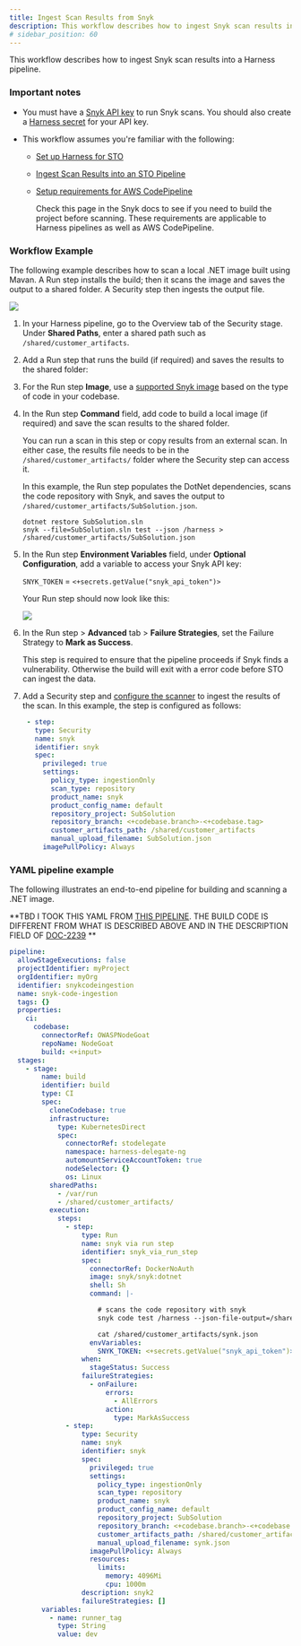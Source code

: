 ```yaml
---
title: Ingest Scan Results from Snyk
description: This workflow describes how to ingest Snyk scan results into a Harness pipeline.  
# sidebar_position: 60
---
```


This workflow describes how to ingest Snyk scan results into a Harness pipeline.

### Important notes

* You must have a [Snyk API key](https://docs.snyk.io/snyk-api-info/authentication-for-api) to run Snyk scans. You should also create a [Harness secret](/docs/platform/security/ref-security/secrets-and-log-sanitization/) for your API key.

* This workflow assumes you're familiar with the following:

  * [Set up Harness for STO](../onboard-sto/20-set-up-harness-for-sto.md) 
  * [Ingest Scan Results into an STO Pipeline](ingest-scan-results-into-an-sto-pipeline.md) 
  * [Setup requirements for AWS CodePipeline](https://docs.snyk.io/integrations/ci-cd-integrations/aws-codepipeline-integration/setup-requirements-for-aws-codepipeline)
  
    Check this page in the Snyk docs to see if you need to build the project before scanning. These requirements are applicable to Harness pipelines as well as AWS CodePipeline.  

### Workflow Example

The following example describes how to scan a local .NET image built using Mavan. A Run step installs the build; then it scans the image and saves the output to a shared folder. A Security step then ingests the output file.

![](./static/snyk-scans-pipeline-00.png)

1. In your Harness pipeline, go to the Overview tab of the Security stage. Under **Shared Paths**, enter a shared path such as `/shared/customer_artifacts`.

2. Add a Run step that runs the build (if required) and saves the results to the shared folder:

3. For the Run step **Image**, use a [supported Snyk image](https://github.com/snyk/snyk-images#current-images) based on the type of code in your codebase.  

4. In the Run step **Command** field, add code to build a local image (if required) and save the scan results to the shared folder.  
 
   You can run a scan in this step or copy results from an external scan. In either case, the results file needs to be in the `/shared/customer_artifacts/` folder where the Security step can access it.  
 
   In this example, the Run step  populates the DotNet dependencies, scans the code repository with Snyk, and saves the output to `/shared/customer_artifacts/SubSolution.json`.   

   ```
   dotnet restore SubSolution.sln
   snyk --file=SubSolution.sln test --json /harness > /shared/customer_artifacts/SubSolution.json
   ```

5. In the Run step **Environment Variables** field, under **Optional Configuration**, add a variable to access your Snyk API key:
 
   `SNYK_TOKEN` = `<+secrets.getValue("snyk_api_token")>`  
   
   Your Run step should now look like this:
   
   ![](./static/snyk-scans-run-step-01.png)
 
6. In the Run step > **Advanced** tab > **Failure Strategies**, set the Failure Strategy to **Mark as Success**. 
 
   This step is required to ensure that the pipeline proceeds if Snyk finds a vulnerability. Otherwise the build will exit with a error code before STO can ingest the data.
   
7. Add a Security step and [configure the scanner](../sto-techref-category/security-step-settings-reference#snyk) to ingest the results of the scan. In this example, the step is configured as follows:  
   ```yaml
    - step:
      type: Security
      name: snyk
      identifier: snyk
      spec:
        privileged: true
        settings:
          policy_type: ingestionOnly
          scan_type: repository
          product_name: snyk
          product_config_name: default
          repository_project: SubSolution
          repository_branch: <+codebase.branch>-<+codebase.tag>
          customer_artifacts_path: /shared/customer_artifacts
          manual_upload_filename: SubSolution.json
        imagePullPolicy: Always
   ```      
### YAML pipeline example

The following illustrates an end-to-end pipeline for building and scanning a .NET image.

**TBD I TOOK THIS YAML FROM [THIS PIPELINE](https://qa.harness.io/ng/#/account/BdsgiWzwT7CQFeJl9XkQ3A/ci/orgs/default/projects/STO/pipelines/snykcodeingestion/pipeline-studio/?storeType=INLINE&stageId=build). THE BUILD CODE IS DIFFERENT FROM WHAT IS DESCRIBED ABOVE AND IN THE DESCRIPTION FIELD OF [DOC-2239](https://harness.atlassian.net/browse/DOC-2239) **

```yaml 
pipeline:
  allowStageExecutions: false
  projectIdentifier: myProject
  orgIdentifier: myOrg
  identifier: snykcodeingestion
  name: snyk-code-ingestion
  tags: {}
  properties:
    ci:
      codebase:
        connectorRef: OWASPNodeGoat
        repoName: NodeGoat
        build: <+input>
  stages:
    - stage:
        name: build
        identifier: build
        type: CI
        spec:
          cloneCodebase: true
          infrastructure:
            type: KubernetesDirect
            spec:
              connectorRef: stodelegate
              namespace: harness-delegate-ng
              automountServiceAccountToken: true
              nodeSelector: {}
              os: Linux
          sharedPaths:
            - /var/run
            - /shared/customer_artifacts/
          execution:
            steps:
              - step:
                  type: Run
                  name: snyk via run step
                  identifier: snyk_via_run_step
                  spec:
                    connectorRef: DockerNoAuth
                    image: snyk/snyk:dotnet
                    shell: Sh
                    command: |-

                      # scans the code repository with snyk
                      snyk code test /harness --json-file-output=/shared/customer_artifacts/synk.json

                      cat /shared/customer_artifacts/synk.json
                    envVariables:
                      SNYK_TOKEN: <+secrets.getValue("snyk_api_token")>
                  when:
                    stageStatus: Success
                  failureStrategies:
                    - onFailure:
                        errors:
                          - AllErrors
                        action:
                          type: MarkAsSuccess
              - step:
                  type: Security
                  name: snyk
                  identifier: snyk
                  spec:
                    privileged: true
                    settings:
                      policy_type: ingestionOnly
                      scan_type: repository
                      product_name: snyk
                      product_config_name: default
                      repository_project: SubSolution
                      repository_branch: <+codebase.branch>-<+codebase.tag>
                      customer_artifacts_path: /shared/customer_artifacts
                      manual_upload_filename: synk.json
                    imagePullPolicy: Always
                    resources:
                      limits:
                        memory: 4096Mi
                        cpu: 1000m
                  description: snyk2
                  failureStrategies: []
        variables:
          - name: runner_tag
            type: String
            value: dev

```
   


